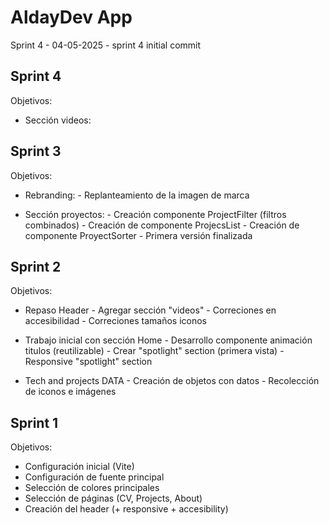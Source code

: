 # AldayDev App

Sprint 4 - 04-05-2025 - sprint 4 initial commit

## Sprint 4

Objetivos:

* Sección videos:
       

## Sprint 3

Objetivos:

* Rebranding:
       - Replanteamiento de la imagen de marca

* Sección proyectos:
       - Creación componente ProjectFilter (filtros combinados)
       - Creación de componente ProjecsList
       - Creación de componente ProyectSorter
       - Primera versión finalizada

## Sprint 2

Objetivos:

* Repaso Header 
       - Agregar sección "videos"
       - Correciones en accesibilidad
       - Correciones tamaños iconos

* Trabajo inicial con sección Home
       - Desarrollo componente animación titulos (reutilizable)
       - Crear "spotlight" section (primera vista)
       - Responsive "spotlight" section

* Tech and projects DATA
       - Creación de objetos con datos
       - Recolección de iconos e imágenes

## Sprint 1

Objetivos:

* Configuración inicial (Vite)
* Configuración de fuente principal
* Selección de colores principales
* Selección de páginas (CV, Projects, About)
* Creación del header (+ responsive + accesibility)


